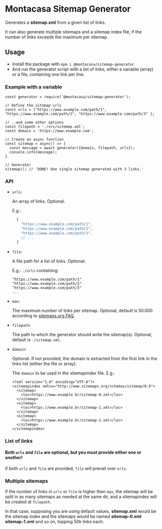 # Montacasa Sitemap Generator

Generates a **sitemap.xml** from a given list of links.

It can also generate multiple sitemaps and a sitemap index file, if the number
of links exceeds the maximum per sitemap.

## Usage

- Install the package with `npm i @montacasa/sitemap-generator`.
- And run the generator script with a list of links, either a variable (array)
or a file, containing one link per line.

### Example with a variable

```
const generator = require('@montacasa/sitemap-generator');

// Define the sitemap urls
const urls = ["https://www.example.com/path/1", "https://www.example.com/path/2", "https://www.example.com/path/3" ];

// ..and some other options
const filepath = './src/sitemap.xml';
const domain = 'https://www.example.com';

// Create an async function
const sitemap = async() => {
  const message = await generator({domain, filepath, urls});
  console.info(message);
}

// Generate!
sitemap(); // 'DONE! One single sitemap generated with 3 links.'
```

### API

- `urls`:

  An array of links. Optional.

  E.g.:

  ```js
    [
      "https://www.example.com/path/1",
      "https://www.example.com/path/2",
      "https://www.example.com/path/3",
      // ...
    ]
  ```

- `file`:

  A file path for a list of links. Optional.

  E.g.: `./urls` containing:

  ```
  "https://www.example.com/path/1"
  "https://www.example.com/path/2"
  "https://www.example.com/path/3"
  ...
  ```

- `max`:

  The maximum number of links per sitemap. Optional, default is 50.000
  according to [sitemaps.org FAQ](https://www.sitemaps.org/faq.html#faq_sitemap_size).
- `filepath`:

  The path to which the generator should write the sitemap(s). Optional,
  default is `./sitemap.xml`.

- `domain`:

  Optional. If not provided, the domain is extracted from the first link in
  the links list (either the file or array).

  The `domain` to be used in the sitemapindex file. E.g.:

  ```
  <?xml version="1.0" encoding="UTF-8"?>
  <sitemapindex xmlns="http://www.sitemaps.org/schemas/sitemap/0.9">
    <sitemap>
      <loc>https://www.example.br/sitemap-0.xml</loc>
    </sitemap>
    <sitemap>
      <loc>https://www.example.br/sitemap-1.xml</loc>
    </sitemap>
    <sitemap>
      <loc>https://www.example.br/sitemap-2.xml</loc>
    </sitemap>
  </sitemapindex>
  ```

### List of links

#### Both `urls` and `file` are optional, but you must provide either one or another!

If both `urls` and `file` are provided, `file` will prevail over `urls`.

### Multiple sitemaps

If the number of links in `urls` or `file` is higher then `max`, the sitemap will be split in
as many sitemaps as needed at the same dir, and a sitemapindex will be created at
`filepath`.

In that case, supposing you are using default values, **sitemap.xml** would be the sitemap index and the sitemaps would
be named **sitemap-0.xml** **sitemap-1.xml** and so on, topping 50k links each.
